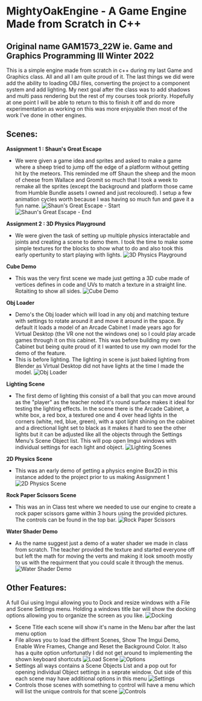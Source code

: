 # MightyOakEngine - A Game Engine Made from Scratch in C++
## Original name GAM1573_22W ie. Game and Graphics Programming III Winter 2022
This is a simple engine made from scratch in c++ during my last Game and Graphics class. All and all I am quite proud of it. The last things we did were add the ability to loading OBJ files, converting the project to a component system and add lighting. My next goal after the class was to add shadows and multi pass rendering but the rest of my courses took priority. Hopefully at one point I will be able to return to this to finish it off and do more experimentation as working on this was more enjoyable then most of the work I've done in other engines.

## Scenes:
**Assignment 1 : Shaun's Great Escape**
* We were given a game idea and sprites and asked to make a game where a sheep tried to jump off the edge of a platform without getting hit by the meteors. This reminded me off Shaun the sheep and the moon of cheese from Wallace and Gromit so much that I took a week to remake all the sprites (except the background and platform those came from Humble Bundle assets I owned and just recoloured). I setup a few animation cycles worth because I was having so much fun and gave it a fun name.
![Shaun's Great Escape - Start](Screenshots/Shaun's_Great_Escape_-_Start.png)
![Shaun's Great Escape - End](Screenshots/Shaun's_Great_Escape_-_End.png)

**Assignment 2 : 3D Physics Playground**
* We were given the task of setting up multiple physics interactable and joints and creating a scene to demo them. I took the time to make some simple textures for the blocks to show what to do and also took this early opertunity to start playing with lights.
![3D Physics Playground](Screenshots/3D_Physics_Playground.png)

**Cube Demo**
* This was the very first scene we made just getting a 3D cube made of vertices defines in code and UVs to match a texture in a straight line. Rotaiting to show all sides.
![Cube Demo](Screenshots/Cube_Demo.png)

**Obj Loader**
* Demo's the Obj loader which will load in any obj and matching texture with settings to rotate around it and move it around in the space. By default it loads a model of an Arcade Cabinet I made years ago for Virtual Desktop (the VR one not the windows one) so I could play arcade games through it on this cabinet. This was before building my own Cabinet but being quite proud of it I wanted to use my own model for the demo of the feature.
* This is before lighting. The lighting in scene is just baked lighting from Blender as Virtual Desktop did not have lights at the time I made the model.
![Obj Loader](Screenshots/Obj_Loader.png)

**Lighting Scene**
* The first demo of lighting this consist of a ball that you can move around as the "player" as the teacher noted it's round surface makes it ideal for testing the lighting effects. In the scene there is the Arcade Cabinet, a white box, a red box, a textured one and 4 over head lights in the corners (white, red, blue, green), with a spot light shining on the cabinet and a directional light set to black as it makes it hard to see the other lights but it can be adjusted like all the objects through the Settings Menu's Scene Object list. This will pop open Imgui windows with individual settings for each light and object.
![Lighting Scenes](Screenshots/Lighting_Scenes.png)

**2D Physics Scene**
* This was an early demo of getting a physics engine Box2D in this instance added to the project prior to us making Assignment 1
![2D Physics Scene](Screenshots/2D_Physics_Scene.png)

**Rock Paper Scissors Scene**
* This was an in Class test where we needed to use our engine to create a rock paper scissors game within 3 hours using the provided pictures. The controls can be found in the top bar.
![Rock Paper Scissors](Screenshots/Rock_Paper_Scissors.png)

**Water Shader Demo**
* As the name suggest just a demo of a water shader we made in class from scratch. The teacher provided the texture and started everyone off but left the math for moving the verts and making it look smooth mostly to us with the requirment that you could scale it through the menus.
![Water Shader Demo](Screenshots/Water_Shader_Demo.png)
 
## Other Features:
A full Gui using Imgui allowing you to Dock and resize windows with a File and Scene Settings menu. Holding a windows title bar will show the docking options allowing you to organize the screen as you like.
![Docking](Screenshots/Docking.png)
* Scene Title each scene will show it's name in the Menu bar after the last menu option
* File allows you to load the diffrent Scenes, Show The Imgui Demo, Enable Wire Frames, Change and Reset the Background Color. It also has a quite option unfortunatly I did not get around to implementing the shown keyboard shortcuts
![Load Scene](Screenshots/Load_Scene.png)
![Options](Screenshots/Options.png)
* Settings all ways contains a Scene Objects List and a pop out for opening individual Object settings in a seprate window. Out side of this each scene may have additional options in this menu
![Settings](Screenshots/Settings.png)
* Controls those scenes with something to control will have a menu which will list the unique controls for that scene
![Controls](Screenshots/Controls.png)

 